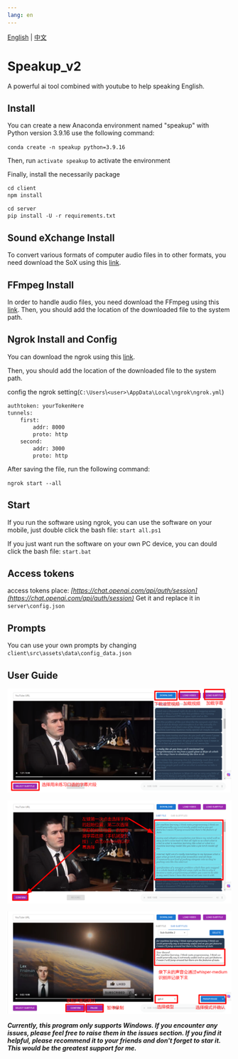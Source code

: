 ```yaml
---
lang: en
---
```

[English](README.md) | [中文](README.zh.md)

# Speakup_v2

 A powerful ai tool combined with youtube to help speaking English.

## Install

You can create a new Anaconda environment named "speakup" with Python version 3.9.16 use the following command:

`conda create -n speakup python=3.9.16`

Then, run `activate speakup` to activate the environment

Finally,  install the necessarily package

```
cd client
npm install
```

```
cd server
pip install -U -r requirements.txt
```

## Sound eXchange Install

To convert various formats of computer audio files in to other formats, you need download the SoX using this [link](https://sox.sourceforge.io/).

## FFmpeg Install

In order to handle audio files, you need download the FFmpeg using this [link](https://ffmpeg.org/).
Then, you should add the location of the downloaded file to the system path.

## Ngrok Install and Config

You can download the ngrok using this [link](https://ngrok.com/download).

Then, you should add the location of the downloaded file to the system path.

config the ngrok setting(`C:\Users`\\`<user>\AppData\Local\ngrok\ngrok.yml`)

```
authtoken: yourTokenHere
tunnels:
	first:
		addr: 8000
		proto: http
	second:
		addr: 3000
		proto: http
```

After saving the file, run the following command:

`ngrok start --all`

## Start

If you run the software using ngrok, you can use the software on your mobile, just double click the bash file: `start all.ps1`

If you just want run the software on your own PC device, you can dould click the bash file: `start.bat`

## Access tokens

access tokens place: *[https://chat.openai.com/api/auth/session](https://chat.openai.com/api/auth/session)*
Get it and replace it in `server\config.json`

## Prompts

You can use your own prompts by changing `client\src\assets\data\config_data.json`

## User Guide

![1686489915963](image/README.zh/1686489915963.png)

![1686490211645](image/README.zh/1686490211645.png)

![1686490758714](image/README.zh/1686490758714.png)

***Currently, this program only supports Windows. If you encounter any issues, please feel free to raise them in the issues section. If you find it helpful, please recommend it to your friends and don't forget to star it. This would be the greatest support for me.***
